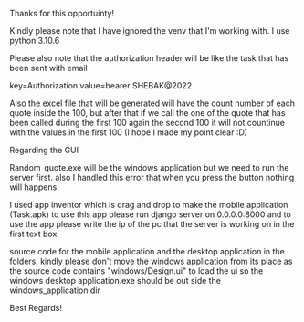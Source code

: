 Thanks for this opportuinty!

Kindly please note that I have ignored the venv that I'm working with. I use python 3.10.6

Please also note that the authorization header will be like the task that has been sent with email

key=Authorization
value=bearer SHEBAK@2022

Also the excel file that will be generated will have the count number of each quote inside the 100, but after that if we call the one of the quote that has been called during the first 100 again the second 100 it will not countinue with the values in the first 100 (I hope I made my point clear :D)

Regarding the GUI

Random_quote.exe will be the windows application but we need to run the server first. also I handled this error that when you press the button nothing will happens

I used app inventor which is drag and drop to make the mobile application (Task.apk)
to use this app please run django server on 0.0.0.0:8000 and to use the app please write the ip of the pc that the server is working on in the first text box 

source code for the mobile application and the desktop application in the folders, kindly please don't move the windows application from its place as the source code contains "windows/Design.ui" to load the ui so the windows desktop application.exe should be out side the windows_application dir

Best Regards!
 